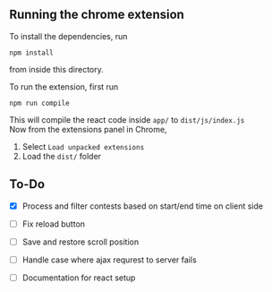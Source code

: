 ## Running the chrome extension
To install the dependencies, run
``` 
npm install 
```
from inside this directory.  
  
To run the extension, first run
```
npm run compile
```
This will compile the react code inside `app/` to `dist/js/index.js`  
Now from the extensions panel in Chrome,
 1. Select `Load unpacked extensions`
 2. Load the `dist/` folder


## To-Do
 - [x] Process and filter contests based on start/end time on client side
 - [ ] Fix reload button
 - [ ] Save and restore scroll position
 - [ ] Handle case where ajax requrest to server fails
 - [ ] Documentation for react setup
 
